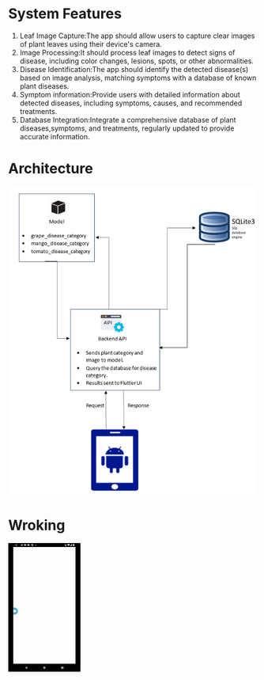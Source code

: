 # System Features

1. Leaf Image Capture:The app should allow users to capture clear images of plant
   leaves using their device's camera.
2. Image Processing:It should process leaf images to detect signs of disease,
   including color changes, lesions, spots, or other abnormalities.
3. Disease Identification:The app should identify the detected disease(s) based on
   image analysis, matching symptoms with a database of known plant diseases.
4. Symptom information:Provide users with detailed information about detected
   diseases, including symptoms, causes, and recommended treatments.
5. Database Integration:Integrate a comprehensive database of plant
   diseases,symptoms, and treatments, regularly updated to provide accurate
   information.

# Architecture

![](/assets/architecture.png)

# Wroking

![](/assets/working.gif)

